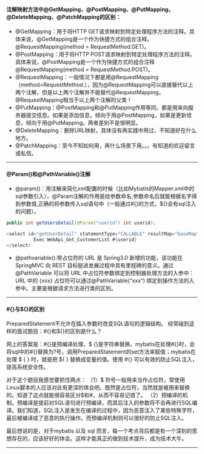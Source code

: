 #### 注解映射方法中@GetMapping、@PostMapping、@PutMapping、@DeleteMapping、@PatchMapping的区别：
+ @GetMapping：用于将HTTP GET请求映射到特定处理程序方法的注释。具体来说，@GetMapping是一个作为快捷方式的组合注释。@RequestMapping(method = RequestMethod.GET)。
+ @PostMapping：用于将HTTP POST请求映射到特定处理程序方法的注释。具体来说，@PostMapping是一个作为快捷方式的组合注释@RequestMapping(method = RequestMethod.POST)。
+ @RequestMapping：一般情况下都是用@RequestMapping（method=RequestMethod.），因为@RequestMapping可以直接替代以上两个注解，但是以上两个注解并不能替代@RequestMapping，@RequestMapping相当于以上两个注解的父类！
+ @PutMapping：@PostMapping和@PutMapping作用等同，都是用来向服务器提交信息。如果是添加信息，倾向于用@PostMapping，如果是更新信息，倾向于用@PutMapping。两者差别不是很明显。
+ @DeleteMapping：删除URL映射，具体没有再实践中用过，不知道好在什么地方。
+ @PatchMapping：至今不知如何用，再什么场景下用。。。有知道的欢迎留言或私信。
---
#### @Param()和@PathVariable()注解
+ @param()：用注解来简化xml配置的时候（比如Mybatis的Mapper.xml中的sql参数引入），@Param注解的作用是给参数命名,参数命名后就能根据名字得到参数值,正确的将参数传入sql语句中（一般通过#{}的方式，${}会有sql注入的问题）。
````java
public int getUsersDetail(@Param("userid") int userid);

<select id="getUserDetail" statementType="CALLABLE" resultMap="baseMap">
          Exec WebApi_Get_CustomerList #{userid}
</select>
````
+ @pathvariable():带占位符的 URL 是 Spring3.0 新增的功能，该功能在SpringMVC 向 REST 目标挺进发展过程中具有里程碑的意义。通过 @PathVariable 可以将 URL 中占位符参数绑定到控制器处理方法的入参中：URL 中的 {xxx} 占位符可以通过@PathVariable(“xxx“) 绑定到操作方法的入参中。主要是根据请求方法进行类的区别。
---
#### #{}与${}的区别
PreparedStatement不允许在插入参数时改变SQL语句的逻辑结构。
经常碰到这样的面试题目：#{}和${}的区别是什么？
 
网上的答案是：#{}是预编译处理，$ {}是字符串替换。mybatis在处理#{}时，会将sql中的#{}替换为?号，调用PreparedStatement的set方法来赋值；mybatis在处理 $ { } 时，就是把 ${ } 替换成变量的值。使用 #{} 可以有效的防止SQL注入，提高系统安全性。
 
对于这个题目我感觉要抓住两点：
（1）$ 符号一般用来当作占位符，常使用Linux脚本的人应该对此有更深的体会吧。既然是占位符，当然就是被用来替换的。知道了这点就能很容易区分$和#，从而不容易记错了。
（2）预编译的机制。预编译是提前对SQL语句进行预编译，而其后注入的参数将不会再进行SQL编译。我们知道，SQL注入是发生在编译的过程中，因为恶意注入了某些特殊字符，最后被编译成了恶意的执行操作。而预编译机制则可以很好的防止SQL注入。
 
最后想说的是，对于mybatis 以及 sql 而言，每一个考点背后都是有一个深刻的思想存在的，应该好好的体会。这样才能真正的做到技术提升，成为技术大牛。

---